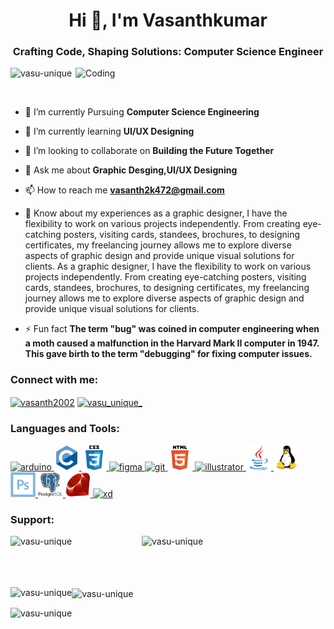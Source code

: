 


<h1 align="center">Hi 👋, I'm Vasanthkumar</h1>
<h3 align="center">Crafting Code, Shaping Solutions: Computer Science Engineer</h3>

<img align="right" alt="Coding" width="400" src="https://media.tenor.com/rePDfDWO3XoAAAAd/hacking.gif">

<p align="left"> <img src="https://komarev.com/ghpvc/?username=vasu-unique&label=Profile%20views&color=0e75b6&style=flat" alt="vasu-unique" /> </p>

<p align="left"> <a href="https://twitter.com/" target="blank"><img src="https://img.shields.io/twitter/follow/?logo=twitter&style=for-the-badge" alt="" /></a> </p>

- 🔭 I’m currently Pursuing **Computer Science Engineering**

- 🌱 I’m currently learning **UI/UX Designing**

- 👯 I’m looking to collaborate on **Building the Future Together**

- 💬 Ask me about **Graphic Desging,UI/UX Designing**

- 📫 How to reach me **vasanth2k472@gmail.com**

- 📄 Know about my experiences as a graphic designer, I have the flexibility to work on various projects independently. From creating eye-catching posters, visiting cards, standees, brochures, to designing certificates, my freelancing journey allows me to explore diverse aspects of graphic design and provide unique visual solutions for clients. As a graphic designer, I have the flexibility to work on various projects independently. From creating eye-catching posters, visiting cards, standees, brochures, to designing certificates, my freelancing journey allows me to explore diverse aspects of graphic design and provide unique visual solutions for clients.

- ⚡ Fun fact **The term "bug" was coined in computer engineering when a moth caused a malfunction in the Harvard Mark II computer in 1947. This gave birth to the term "debugging" for fixing computer issues.**

<h3 align="left">Connect with me:</h3>
<p align="left">
<a href="https://linkedin.com/in/vasanth2002" target="blank"><img align="center" src="https://raw.githubusercontent.com/rahuldkjain/github-profile-readme-generator/master/src/images/icons/Social/linked-in-alt.svg" alt="vasanth2002" height="30" width="40" /></a>
<a href="https://instagram.com/vasu_unique_" target="blank"><img align="center" src="https://raw.githubusercontent.com/rahuldkjain/github-profile-readme-generator/master/src/images/icons/Social/instagram.svg" alt="vasu_unique_" height="30" width="40" /></a>
</p>

<h3 align="left">Languages and Tools:</h3>
<p align="left"> <a href="https://www.arduino.cc/" target="_blank" rel="noreferrer"> <img src="https://cdn.worldvectorlogo.com/logos/arduino-1.svg" alt="arduino" width="40" height="40"/> </a> <a href="https://www.cprogramming.com/" target="_blank" rel="noreferrer"> <img src="https://raw.githubusercontent.com/devicons/devicon/master/icons/c/c-original.svg" alt="c" width="40" height="40"/> </a> <a href="https://www.w3schools.com/css/" target="_blank" rel="noreferrer"> <img src="https://raw.githubusercontent.com/devicons/devicon/master/icons/css3/css3-original-wordmark.svg" alt="css3" width="40" height="40"/> </a> <a href="https://www.figma.com/" target="_blank" rel="noreferrer"> <img src="https://www.vectorlogo.zone/logos/figma/figma-icon.svg" alt="figma" width="40" height="40"/> </a> <a href="https://git-scm.com/" target="_blank" rel="noreferrer"> <img src="https://www.vectorlogo.zone/logos/git-scm/git-scm-icon.svg" alt="git" width="40" height="40"/> </a> <a href="https://www.w3.org/html/" target="_blank" rel="noreferrer"> <img src="https://raw.githubusercontent.com/devicons/devicon/master/icons/html5/html5-original-wordmark.svg" alt="html5" width="40" height="40"/> </a> <a href="https://www.adobe.com/in/products/illustrator.html" target="_blank" rel="noreferrer"> <img src="https://www.vectorlogo.zone/logos/adobe_illustrator/adobe_illustrator-icon.svg" alt="illustrator" width="40" height="40"/> </a> <a href="https://www.java.com" target="_blank" rel="noreferrer"> <img src="https://raw.githubusercontent.com/devicons/devicon/master/icons/java/java-original.svg" alt="java" width="40" height="40"/> </a> <a href="https://www.linux.org/" target="_blank" rel="noreferrer"> <img src="https://raw.githubusercontent.com/devicons/devicon/master/icons/linux/linux-original.svg" alt="linux" width="40" height="40"/> </a> <a href="https://www.photoshop.com/en" target="_blank" rel="noreferrer"> <img src="https://raw.githubusercontent.com/devicons/devicon/master/icons/photoshop/photoshop-line.svg" alt="photoshop" width="40" height="40"/> </a> <a href="https://www.postgresql.org" target="_blank" rel="noreferrer"> <img src="https://raw.githubusercontent.com/devicons/devicon/master/icons/postgresql/postgresql-original-wordmark.svg" alt="postgresql" width="40" height="40"/> </a> <a href="https://www.ruby-lang.org/en/" target="_blank" rel="noreferrer"> <img src="https://raw.githubusercontent.com/devicons/devicon/master/icons/ruby/ruby-original.svg" alt="ruby" width="40" height="40"/> </a> <a href="https://www.adobe.com/products/xd.html" target="_blank" rel="noreferrer"> <img src="https://cdn.worldvectorlogo.com/logos/adobe-xd.svg" alt="xd" width="40" height="40"/> </a> </p>

<h3 align="left">Support:</h3>
<p><a href="https://www.buymeacoffee.com/vasu-unique"> <img align="left" src="https://cdn.buymeacoffee.com/buttons/v2/default-yellow.png" height="50" width="210" alt="vasu-unique" /></a><a href="https://ko-fi.com/vasu-unique"> <img align="left" src="https://cdn.ko-fi.com/cdn/kofi3.png?v=3" height="50" width="210" alt="vasu-unique" /></a></p><br><br><br><br>

<p><img align="left" src="https://github-readme-stats.vercel.app/api/top-langs?username=vasu-unique&show_icons=true&locale=en&layout=compact" alt="vasu-unique" /></p>

<p><img align="center" src="https://github-readme-stats.vercel.app/api?username=vasu-unique&show_icons=true&locale=en" alt="vasu-unique" /></p><p><img align="left" src="https://github-readme-streak-stats.herokuapp.com/?user=vasu-unique&" alt="vasu-unique" /></p>


